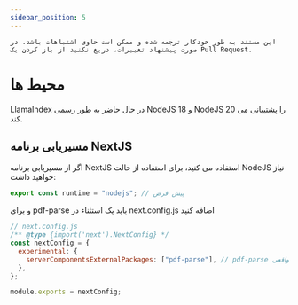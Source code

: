 ```yaml
---
sidebar_position: 5
---
```


`این مستند به طور خودکار ترجمه شده و ممکن است حاوی اشتباهات باشد. در صورت پیشنهاد تغییرات، دریغ نکنید از باز کردن یک Pull Request.`

# محیط ها

LlamaIndex در حال حاضر به طور رسمی NodeJS 18 و NodeJS 20 را پشتیبانی می کند.

## مسیریابی برنامه NextJS

اگر از مسیریابی برنامه NextJS استفاده می کنید، برای استفاده از حالت NodeJS نیاز خواهید داشت:

```js
export const runtime = "nodejs"; // پیش فرض
```

و برای pdf-parse باید یک استثناء در next.config.js اضافه کنید

```js
// next.config.js
/** @type {import('next').NextConfig} */
const nextConfig = {
  experimental: {
    serverComponentsExternalPackages: ["pdf-parse"], // pdf-parse را در حالت واقعی NodeJS با مسیریاب برنامه NextJS قرار می دهد
  },
};

module.exports = nextConfig;
```
